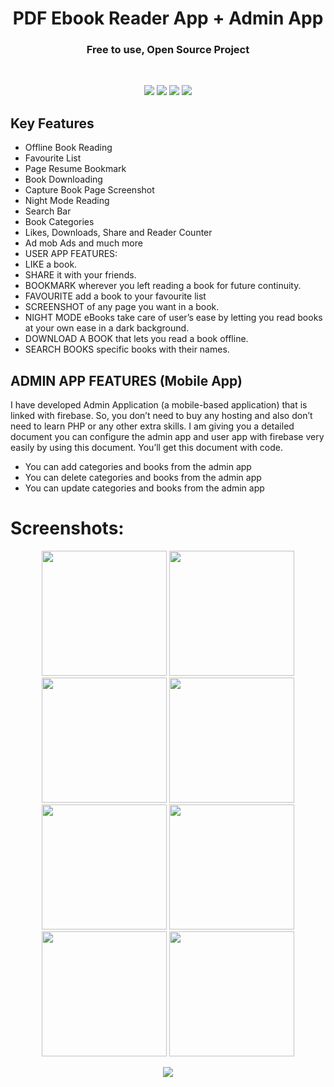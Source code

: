 <h1 align="center">PDF Ebook Reader App + Admin App</h1>
  <h3 align="center">Free to use, Open Source Project</h3>
<br>

<div align="center">

<a href="https://t.me/banrossyn" target="_blank"><img src="https://img.shields.io/badge/Telegram-%40banrossyn-28a8ea"></a>
<a href="https://wa.me/+919694260426/" target="_blank"><img src="https://img.shields.io/badge/whatsapp-%40+919694260426-28a8ea"></a>
<a href="https://www.linkedin.com/in/banrossyn/" target="_blank"><img src="https://img.shields.io/badge/LinkedIn-banrossyn-informational"></a>
<a href="mailto:banrossyn@gmail.com"><img src="https://img.shields.io/badge/Email-banrossyn%40gmail.com-blue"></a>

</div>

## Key Features

- Offline Book Reading
- Favourite List
- Page Resume Bookmark
- Book Downloading
- Capture Book Page Screenshot
- Night Mode Reading
- Search Bar
- Book Categories
- Likes, Downloads, Share and Reader Counter
- Ad mob Ads and much more
- USER APP FEATURES:
- LIKE a book.
- SHARE it with your friends.
- BOOKMARK wherever you left reading a book for future continuity.
- FAVOURITE add a book to your favourite list
- SCREENSHOT of any page you want in a book.
- NIGHT MODE eBooks take care of user’s ease by letting you read books at your own ease in a dark background.
- DOWNLOAD A BOOK that lets you read a book offline.
- SEARCH BOOKS specific books with their names.

## ADMIN APP FEATURES (Mobile App)

I have developed Admin Application (a mobile-based application) that is linked with firebase. So, you don’t need to buy any hosting and also don’t need to learn PHP or any other extra skills. I am giving you a detailed document you can configure the admin app and user app with firebase very easily by using this document. You’ll get this document with code.

- You can add categories and books from the admin app
- You can delete categories and books from the admin app
- You can update categories and books from the admin app



# Screenshots:

 <p align="center">
    <a>
      <img src="https://s3.envato.com/files/450989379/1.png" width="200" />
    </a>
 <a>
      <img src="https://s3.envato.com/files/450989379/10.png"  width="200" />
    </a>
  <a>
      <img src="https://s3.envato.com/files/450989379/2.png"  width="200" />
    </a>
     <a>
      <img src="https://s3.envato.com/files/450989379/3.png"  width="200" />
    </a>
<a>
    <img src="https://s3.envato.com/files/450989379/4.png"  width="200" />
    </a>
<a>
    <img src="https://s3.envato.com/files/450989379/7.png"  width="200" />
    </a>
    <a>
    <img src="https://s3.envato.com/files/450989379/8.png"  width="200" />
    </a>
      <a>
    <img src="https://s3.envato.com/files/450989379/9.png"  width="200" />
    </a>
  </p>



  
<p align="center">
  <img src="https://capsule-render.vercel.app/api?type=waving&color=gradient&height=60&section=footer"/>
</p>
